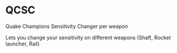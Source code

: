 # QCSC

Quake Champions Sensitivity Changer per weapon

Lets you change your sensitivity on different weapons (Shaft, Rocket launcher, Rail)
